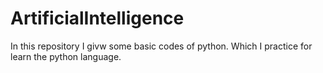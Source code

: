 # ArtificialIntelligence
In this repository I givw some basic codes of python. Which I practice for learn the python language.
